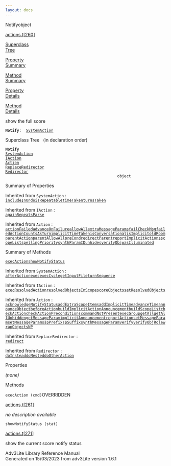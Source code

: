 ```yaml
---
layout: docs
---
```

<span class="title">Notify</span><span class="type">object</span>

[actions.t](../file/actions.t.html)\[[260](../source/actions.t.html#260)\]

[Superclass  
Tree](#_SuperClassTree_)

[Property  
Summary](#_PropSummary_)

[Method  
Summary](#_MethodSummary_)

[Property  
Details](#_Properties_)

[Method  
Details](#_Methods_)



show the full score

**`Notify`**` :   `[`SystemAction`](../object/SystemAction.html)



<span id="_SuperClassTree_"></span>



<span class="hdln">Superclass Tree</span>   (in declaration order)



**`Notify`**  
[`SystemAction`](../object/SystemAction.html)  
[`IAction`](../object/IAction.html)  
[`Action`](../object/Action.html)  
[`ReplaceRedirector`](../object/ReplaceRedirector.html)  
[`Redirector`](../object/Redirector.html)  
`                                                 object`  
<span id="_PropSummary_"></span>



<span class="hdln">Summary of Properties</span>  





Inherited from `SystemAction` :  
[`includeInUndo`](../object/SystemAction.html#includeInUndo)[`isRepeatable`](../object/SystemAction.html#isRepeatable)[`timeTaken`](../object/SystemAction.html#timeTaken)[`turnsTaken`](../object/SystemAction.html#turnsTaken)

Inherited from `IAction` :  
[`againRepeatsParse`](../object/IAction.html#againRepeatsParse)

Inherited from `Action` :  
[`actionFailed`](../object/Action.html#actionFailed)[`advanceOnFailure`](../object/Action.html#advanceOnFailure)[`allowAll`](../object/Action.html#allowAll)[`extraMessageParams`](../object/Action.html#extraMessageParams)[`failCheckMsg`](../object/Action.html#failCheckMsg)[`failedActionCountsAsTurn`](../object/Action.html#failedActionCountsAsTurn)[`implicitTimeTaken`](../object/Action.html#implicitTimeTaken)[`isConversational`](../object/Action.html#isConversational)[`isImplicit`](../object/Action.html#isImplicit)[`oldRoom`](../object/Action.html#oldRoom)[`parentAction`](../object/Action.html#parentAction)[`parentAllowAll`](../object/Action.html#parentAllowAll)[`preCond`](../object/Action.html#preCond)[`redirectParent`](../object/Action.html#redirectParent)[`reportImplicitActions`](../object/Action.html#reportImplicitActions)[`scopeList`](../object/Action.html#scopeList)[`spellingPriority`](../object/Action.html#spellingPriority)[`synthParamID`](../object/Action.html#synthParamID)[`unhides`](../object/Action.html#unhides)[`verifyObj`](../object/Action.html#verifyObj)[`wasIlluminated`](../object/Action.html#wasIlluminated)





<span id="_MethodSummary_"></span>



<span class="hdln">Summary of Methods</span>  



[`execAction`](#execAction)[`showNotifyStatus`](#showNotifyStatus)

Inherited from `SystemAction` :  
[`afterAction`](../object/SystemAction.html#afterAction)[`exec`](../object/SystemAction.html#exec)[`execCycle`](../object/SystemAction.html#execCycle)[`getInputFile`](../object/SystemAction.html#getInputFile)[`turnSequence`](../object/SystemAction.html#turnSequence)

Inherited from `IAction` :  
[`execResolvedAction`](../object/IAction.html#execResolvedAction)[`resolvedObjectsInScope`](../object/IAction.html#resolvedObjectsInScope)[`scoreObjects`](../object/IAction.html#scoreObjects)[`setResolvedObjects`](../object/IAction.html#setResolvedObjects)

Inherited from `Action` :  
[`acknowledgeNotifyStatus`](../object/Action.html#acknowledgeNotifyStatus)[`addExtraScopeItems`](../object/Action.html#addExtraScopeItems)[`addImplicitTime`](../object/Action.html#addImplicitTime)[`advanceTime`](../object/Action.html#advanceTime)[`announceObject`](../object/Action.html#announceObject)[`beforeAction`](../object/Action.html#beforeAction)[`buildImplicitActionAnnouncement`](../object/Action.html#buildImplicitActionAnnouncement)[`buildScopeList`](../object/Action.html#buildScopeList)[`checkAction`](../object/Action.html#checkAction)[`checkActionPreconditions`](../object/Action.html#checkActionPreconditions)[`commandNotPresent`](../object/Action.html#commandNotPresent)[`execGroup`](../object/Action.html#execGroup)[`getAll`](../object/Action.html#getAll)[`getAllUnhidden`](../object/Action.html#getAllUnhidden)[`getMessageParam`](../object/Action.html#getMessageParam)[`implicitAnnouncement`](../object/Action.html#implicitAnnouncement)[`reportAction`](../object/Action.html#reportAction)[`setMessageParam`](../object/Action.html#setMessageParam)[`setMessageParams`](../object/Action.html#setMessageParams)[`spPrefix`](../object/Action.html#spPrefix)[`spSuffix`](../object/Action.html#spSuffix)[`synthMessageParam`](../object/Action.html#synthMessageParam)[`verify`](../object/Action.html#verify)[`verifyObjRole`](../object/Action.html#verifyObjRole)[`wrapObjectsNP`](../object/Action.html#wrapObjectsNP)

Inherited from `ReplaceRedirector` :  
[`redirect`](../object/ReplaceRedirector.html#redirect)

Inherited from `Redirector` :  
[`doInstead`](../object/Redirector.html#doInstead)[`doNested`](../object/Redirector.html#doNested)[`doOtherAction`](../object/Redirector.html#doOtherAction)

<span id="_Properties_"></span>



<span class="hdln">Properties</span>  



*(none)* <span id="_Methods_"></span>



<span class="hdln">Methods</span>  



<span id="execAction"></span>

`execAction (cmd)`<span class="rem">OVERRIDDEN</span>

[actions.t](../file/actions.t.html)\[[261](../source/actions.t.html#261)\]



*no description available*



<span id="showNotifyStatus"></span>

`showNotifyStatus (stat)`

[actions.t](../file/actions.t.html)\[[271](../source/actions.t.html#271)\]



show the current score notify status





Adv3Lite Library Reference Manual  
Generated on 15/03/2023 from adv3Lite version 1.6.1


